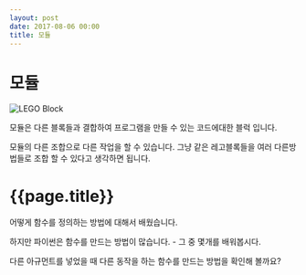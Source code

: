 ```yaml
---
layout: post
date: 2017-08-06 00:00
title: 모듈
---
```


<div id="ppt" markdown="1">

# 모듈

<div id="ppt1" markdown="1">

![LEGO Block](https://github.com/sujinleeme/PYCONKR-YoungCoder/blob/ft/static/img/modulesImage1.png?raw=true)



</div>

모듈은 다른 블록들과 결합하여 프로그램을 만들 수 있는 코드에대한 블럭 입니다.

모듈의 다른 조합으로 다른 작업을 할 수 있습니다. 그냥 같은 레고블록들을 여러 다른방법들로 조합 할 수 있다고 생각하면 됩니다. 

</div>

<div id="desc" markdown="1">

# {{page.title}}

어떻게 함수를 정의하는 방법에 대해서 배웠습니다.

하지만 파이썬은 함수를 만드는 방법이 많습니다. - 그 중 몇개를 배워봅시다.

다른 아규먼트를 넣었을 때 다른 동작을 하는 함수를 만드는 방법을 확인해 볼까요?



</div>

